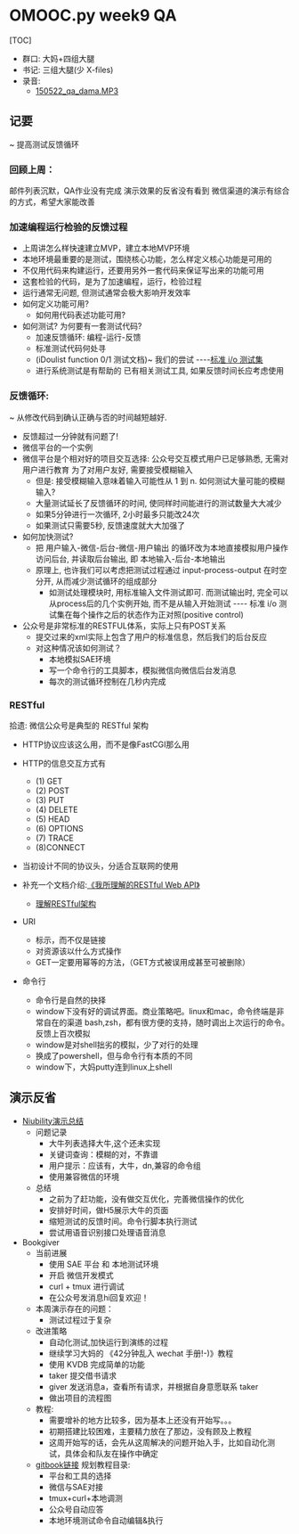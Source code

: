 # OMOOC.py week9 QA

[TOC]

- 群口: 大妈+四组大腿
- 书记: 三组大腿(少 X-files)
- 录音: 
    + [150522_qa_dama.MP3](http://openmindclub.qiniudn.com/res/tapes/150522-qa-test/150522_qa_dama.MP3)

## 记要
~ 提高测试反馈循环

### 回顾上周：

邮件列表沉默，QA作业没有完成
演示效果的反省没有看到
微信渠道的演示有综合的方式，希望大家能改善 

### 加速编程运行检验的反馈过程

- 上周讲怎么样快速建立MVP，建立本地MVP环境
- 本地环境最重要的是测试，围绕核心功能，怎么样定义核心功能是可用的
- 不仅用代码来构建运行，还要用另外一套代码来保证写出来的功能可用
- 这套检验的代码，是为了加速编程，运行，检验过程 
- 运行通常无问题, 但测试通常会极大影响开发效率
- 如何定义功能可用?
    + 如何用代码表述功能可用?
- 如何测试? 为何要有一套测试代码?
    + 加速反馈循环: 编程-运行-反馈
    + 标准测试代码何处寻
    + (iDoulist function 0/1 测试文档)~ 我们的尝试 ----[标准 i/o 测试集](https://github.com/Frank-the-Obscure/iDoulist/blob/master/testfile/stdio-function0.md)
    - 进行系统测试是有帮助的
已有相关测试工具, 如果反馈时间长应考虑使用 

### 反馈循环: 
~ 从修改代码到确认正确与否的时间越短越好.

- 反馈超过一分钟就有问题了!
- 微信平台的一个实例
- 微信平台是个相对好的项目交互选择: 公众号交互模式用户已足够熟悉, 无需对用户进行教育
为了对用户友好, 需要接受模糊输入
    - 但是: 接受模糊输入意味着输入可能性从 1 到 n. 如何测试大量可能的模糊输入?
    - 大量测试延长了反馈循环的时间, 使同样时间能进行的测试数量大大减少
    - 如果5分钟进行一次循环, 2小时最多只能改24次
    - 如果测试只需要5秒, 反馈速度就大大加强了
- 如何加快测试?
    + 把 用户输入-微信-后台-微信-用户输出 的循环改为本地直接模拟用户操作访问后台, 并读取后台输出, 即 本地输入-后台-本地输出
    + 原理上, 也许我们可以考虑把测试过程通过 input-process-output 在时空分开, 从而减少测试循环的组成部分
        * 如测试处理模块时, 用标准输入文件测试即可. 而测试输出时, 完全可以从process后的几个实例开始, 而不是从输入开始测试 ---- 标准 i/o 测试集在每个操作之后的状态作为正对照(positive control)
- 公众号是非常标准的RESTFUL体系，实际上只有POST关系
    + 提交过来的xml实际上包含了用户的标准信息，然后我们的后台反应
    + 对这种情况该如何测试？
        * 本地模拟SAE环境
        * 写一个命令行的工具脚本，模拟微信向微信后台发消息
        * 每次的测试循环控制在几秒内完成 

### RESTful
拾遗: 微信公众号是典型的 RESTful 架构

- HTTP协议应该这么用，而不是像FastCGI那么用
- HTTP的信息交互方式有
    + (1) GET 
    + (2) POST 
    + (3) PUT 
    + (4) DELETE 
    + (5) HEAD 
    + (6) OPTIONS 
    + (7) TRACE 
    + (8)CONNECT
- 当初设计不同的协议头，分适合互联网的使用
- 补充一个文档介绍:[《我所理解的RESTful Web API》](http://www.cnblogs.com/artech/p/restful-web-api-02.html)
    - [理解RESTful架构](http://www.ruanyifeng.com/blog/2011/09/restful.html)

- URI
    + 标示，而不仅是链接
    + 对资源该以什么方式操作
    + GET一定要用幂等的方法，（GET方式被误用成甚至可被删除） 
- 命令行
    + 命令行是自然的抉择
    + window下没有好的调试界面。商业策略吧。linux和mac，命令终端是非常自在的渠道
bash,zsh，都有很方便的支持，随时调出上次运行的命令。反馈上百次模拟
    + window是对shell拙劣的模拟，少了对行的处理
    + 换成了powershell，但与命令行有本质的不同
    + window下，大妈putty连到linux上shell 

## 演示反省

- [Niubility演示总结](https://github.com/csufuyi/niubility/wiki/week3-Presentation)
    + 问题记录
        * 大牛列表选择大牛,这个还未实现
        * 关键词查询：模糊的对，不靠谱
        * 用户提示：应该有，大牛，dn,兼容的命令组
        * 使用兼容微信的环境
    + 总结    
        * 之前为了赶功能，没有做交互优化，完善微信操作的优化
        * 安排好时间，做H5展示大牛的页面
        * 缩短测试的反馈时间。命令行脚本执行测试
        * 尝试用语音识别接口处理语音消息
- Bookgiver
    + 当前进展
        * 使用 SAE 平台 和 本地测试环境
        * 开启 微信开发模式
        * curl + tmux 进行调试
        * 在公众号发消息hi回复欢迎！
    + 本周演示存在的问题：
        * 测试过程过于复杂
    + 改进策略
        * 自动化测试,加快运行到演练的过程
        * 继续学习大妈的 《42分钟乱入 wechat 手册!-)》教程
        * 使用 KVDB 完成简单的功能
        * taker 提交借书请求
        * giver 发送消息a，查看所有请求，并根据自身意愿联系 taker
        * 做出项目的流程图
    + 教程:
        - 需要增补的地方比较多，因为基本上还没有开始写。。。
        - 初期搭建比较困难，主要精力放在了那边，没有顾及上教程
        - 这周开始写的话，会先从这周解决的问题开始入手，比如自动化测试，具体会和队友在操作中确定
    + [gitbook链接](http://chaonet.gitbooks.io/pythoncamp0/content/Chapter-2/%E6%9C%AC%E5%9C%B0%E7%8E%AF%E5%A2%83%E6%B5%8B%E8%AF%95%E5%91%BD%E4%BB%A4%E8%87%AA%E5%8A%A8%E7%BC%96%E8%BE%91&%E6%89%A7%E8%A1%8C.html) 规划教程目录:
        * 平台和工具的选择
        * 微信与SAE对接
        * tmux+curl+本地调测
        * 公众号自动应答
        * 本地环境测试命令自动编辑&执行
